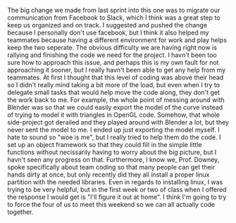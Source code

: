   The big change we made from last sprint into this one was to migrate our communication from Facebook to Slack, which I think was a great step to keep us organized and on track. I suggested and pushed the change because I personally don't use facebook, but I think it also helped my teammates because having a different environment for work and play helps keep the two seperate.
  The obvious difficulty we are having right now is rallying and finishing the code we need for the project. I havn't been too sure how to approach this issue, and perhaps this is my own fault for not approaching it sooner, but I really havn't been able to get any help from my teammates. At first I thought that this level of coding was above their head so I didn't really mind taking a bit more of the load, but even when I try to delegate small tasks that would help move the code along, they don't get the work back to me. For example, the whole point of messing around with Blender was so that we could easily export the model of the curve instead of trying to model it with triangles in OpenGL code. Somehow, that whole side-project got derailed and they played around with Blender a lot, but they never sent the model to me. I ended up just exporting the model myself.
  I hate to sound so "woe is me", but I really tried to help them do the code. I set up an object framework so that they could fill in the simple little functions without necissarily having to worry about the big picture, but I havn't seen any progress on that. Furthermore, I know we, Prof. Downey, spoke specifically about team coding so that many people can get their hands dirty at once, but only recently did they all install a proper linux partition with the needed libraries. Even in regards to installing linux, I was trying to be very helpful, but in the first week or two of class when I offered the response I would get is "I'll figure it out at home".
  I think I'm going to try to force the four of us to meet this weekend so we can all actually code together.
